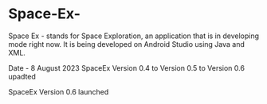 # Space-Ex-
Space Ex - stands for Space Exploration, an application that is in developing mode right now.
It is being developed on Android Studio using Java and XML.

Date - 8 August 2023 
SpaceEx Version 0.4 to Version 0.5 to Version 0.6 upadted 

SpaceEx Version 0.6 launched 
